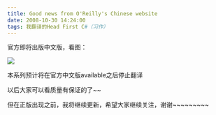 ```yaml
---
title: Good news from O'Reilly's Chinese website
date: 2008-10-30 14:24:00
tags: 我翻译的Head First C#（习作）
---
```

官方即将出版中文版，看图：

![](/images/images/p_blog_csdn_net/cuipengfei1/EntryImages/20081030/%E6%88%AA%E5%9B%BE06.jpg)

本系列预计将在官方中文版available之后停止翻译

以后大家可以看质量有保证的了~~

但在正版出现之前，我将继续更新，希望大家继续关注，谢谢~~~~~~~~~



